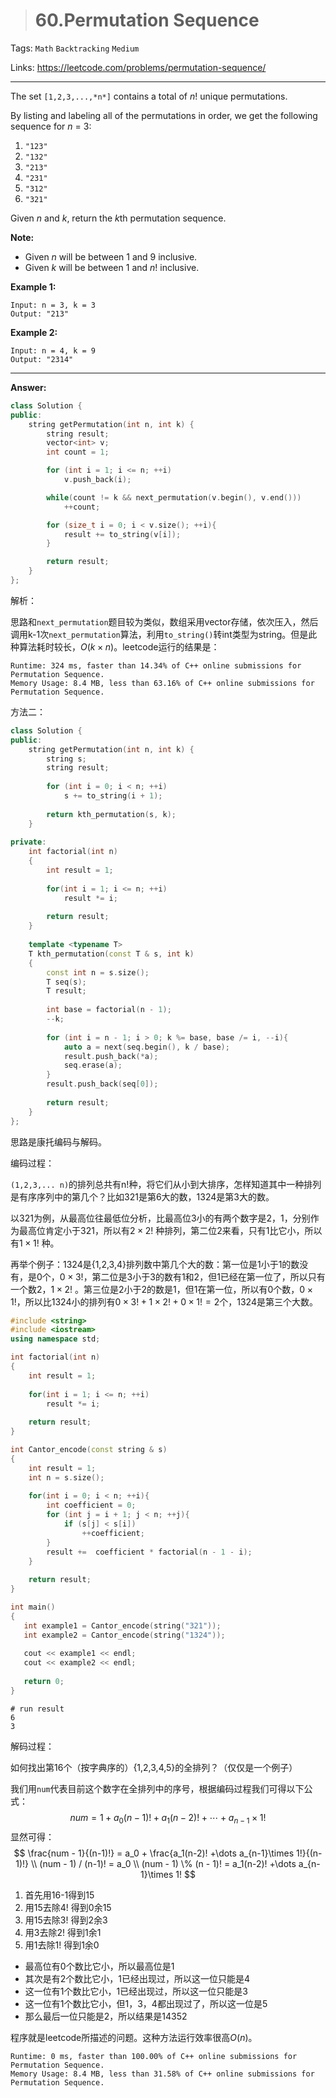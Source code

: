 > # 60.Permutation Sequence

Tags: `Math` `Backtracking` `Medium`

Links: <https://leetcode.com/problems/permutation-sequence/>

---

The set `[1,2,3,...,*n*]` contains a total of *n*! unique permutations.

By listing and labeling all of the permutations in order, we get the following sequence for *n* = 3:

1. `"123"`
2. `"132"`
3. `"213"`
4. `"231"`
5. `"312"`
6. `"321"`

Given *n* and *k*, return the *k*th permutation sequence.

**Note:**

- Given *n* will be between 1 and 9 inclusive.
- Given *k* will be between 1 and *n*! inclusive.

**Example 1:**

```
Input: n = 3, k = 3
Output: "213"
```

**Example 2:**

```
Input: n = 4, k = 9
Output: "2314"
```

---

**Answer:**

```c++
class Solution {
public:
    string getPermutation(int n, int k) {
        string result;
        vector<int> v;
        int count = 1;

        for (int i = 1; i <= n; ++i)
            v.push_back(i); 

        while(count != k && next_permutation(v.begin(), v.end()))
            ++count;

        for (size_t i = 0; i < v.size(); ++i){
            result += to_string(v[i]);    
        }

        return result;
    }
};
```

解析：

思路和`next_permutation`题目较为类似，数组采用vector存储，依次压入，然后调用k-1次`next_permutation`算法，利用`to_string()`转int类型为string。但是此种算法耗时较长，$O(k\times n)$。leetcode运行的结果是：

```
Runtime: 324 ms, faster than 14.34% of C++ online submissions for Permutation Sequence.
Memory Usage: 8.4 MB, less than 63.16% of C++ online submissions for Permutation Sequence.
```



方法二：

```c++
class Solution {
public:
    string getPermutation(int n, int k) {
        string s;
        string result;
        
        for (int i = 0; i < n; ++i)
            s += to_string(i + 1);
        
        return kth_permutation(s, k);
    }
    
private:
    int factorial(int n)
    {
        int result = 1;
        
        for(int i = 1; i <= n; ++i)
            result *= i;
        
        return result;
    }
    
    template <typename T>
    T kth_permutation(const T & s, int k)
    {
        const int n = s.size();
        T seq(s);
        T result;
        
        int base = factorial(n - 1);
        --k;
        
        for (int i = n - 1; i > 0; k %= base, base /= i, --i){
            auto a = next(seq.begin(), k / base);
            result.push_back(*a);
            seq.erase(a);
        }
        result.push_back(seq[0]);
        
        return result;
    }
};
```

思路是康托编码与解码。

编码过程：

`(1,2,3,... n)`的排列总共有n!种，将它们从小到大排序，怎样知道其中一种排列是有序序列中的第几个？比如321是第6大的数，1324是第3大的数。

以321为例，从最高位往最低位分析，比最高位3小的有两个数字是2，1，分别作为最高位肯定小于321，所以有$2\times 2!$ 种排列，第二位2来看，只有1比它小，所以有$1\times 1!$ 种。

再举个例子：1324是{1,2,3,4}排列数中第几个大的数：第一位是1小于1的数没有，是0个，$0\times3!$，第二位是3小于3的数有1和2，但1已经在第一位了，所以只有一个数2，$1\times2!$ 。第三位是2小于2的数是1，但1在第一位，所以有0个数，$0\times1!$，所以比1324小的排列有$0\times 3!+1\times 2!+0\times 1!=2$个，1324是第三个大数。

```c++
#include <string>
#include <iostream>
using namespace std;

int factorial(int n)
{
    int result = 1;
    
    for(int i = 1; i <= n; ++i)
        result *= i;
    
    return result;
}

int Cantor_encode(const string & s)
{
    int result = 1;
    int n = s.size();
    
    for(int i = 0; i < n; ++i){
        int coefficient = 0;
        for (int j = i + 1; j < n; ++j){
            if (s[j] < s[i])
                ++coefficient;
        }
        result +=  coefficient * factorial(n - 1 - i); 
    }
    
    return result;
}

int main()
{
   int example1 = Cantor_encode(string("321"));
   int example2 = Cantor_encode(string("1324"));
   
   cout << example1 << endl;
   cout << example2 << endl;
   
   return 0;
}
```

```shell
# run result
6
3
```

解码过程：

如何找出第16个（按字典序的）{1,2,3,4,5}的全排列？（仅仅是一个例子）

我们用`num`代表目前这个数字在全排列中的序号，根据编码过程我们可得以下公式：
$$
num = 1 + a_0 (n - 1)!+a_1(n-2)! + \cdots + a_{n-1}\times 1!
$$
显然可得：
$$
\frac{num - 1}{(n-1)!} = a_0 + \frac{a_1(n-2)! +\dots a_{n-1}\times 1!}{(n-1)!} \\
(num - 1) / (n-1)! = a_0 \\
(num - 1) \% (n - 1)! = a_1(n-2)! +\dots a_{n-1}\times 1!
$$

1. 首先用16-1得到15
2. 用15去除4! 得到0余15
3. 用15去除3! 得到2余3
4. 用3去除2! 得到1余1
5. 用1去除1! 得到1余0

* 最高位有0个数比它小，所以最高位是1
* 其次是有2个数比它小，1已经出现过，所以这一位只能是4
* 这一位有1个数比它小，1已经出现过，所以这一位只能是3
* 这一位有1个数比它小，但1，3，4都出现过了，所以这一位是5
* 那么最后一位只能是2，所以结果是14352

程序就是leetcode所描述的问题。这种方法运行效率很高$O(n)$。

```
Runtime: 0 ms, faster than 100.00% of C++ online submissions for Permutation Sequence.
Memory Usage: 8.4 MB, less than 31.58% of C++ online submissions for Permutation Sequence.
```





